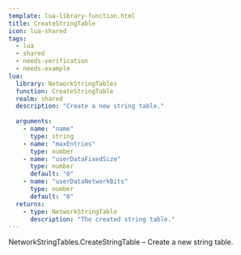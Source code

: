 ```yaml
---
template: lua-library-function.html
title: CreateStringTable
icon: lua-shared
tags:
  - lua
  - shared
  - needs-verification
  - needs-example
lua:
  library: NetworkStringTables
  function: CreateStringTable
  realm: shared
  description: "Create a new string table."
  
  arguments:
    - name: "name"
      type: string
    - name: "maxEntries"
      type: number
    - name: "userDataFixedSize"
      type: number
      default: "0"
    - name: "userDataNetworkBits"
      type: number
      default: "0"
  returns:
    - type: NetworkStringTable
      description: "The created string table."
---
```


<div class="lua__search__keywords">
NetworkStringTables.CreateStringTable &#x2013; Create a new string table.
</div>
